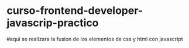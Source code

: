 # curso-frontend-developer-javascrip-practico
#aqui se realizara la fusion de los elementos de css y html con javascript
